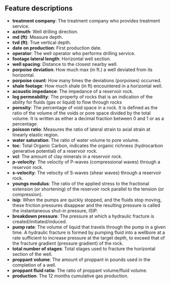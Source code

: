 ## Feature descriptions

- **treatment company**: The treatment company who provides treatment service.
- **azimuth**: Well drilling direction.
- **md (ft)**: Measure depth.
- **tvd (ft)**: True vertical depth.
- **date on production**: First production date.
- **operator**: The well operator who performs drilling service.
- **footage lateral length**: Horizontal well section.
- **well spacing**: Distance to the closest nearby well.
- **porpoise deviation**: How much max (in ft.) a well deviated from its horizontal.
- **porpoise count**: How many times the deviations (porpoises) occurred.
- **shale footage**: How much shale (in ft) encountered in a horizontal well.
- **acoustic impedance**: The impedance of a reservoir rock.
- **log permeability**: The property of rocks that is an indication of the ability for fluids (gas or liquid) to flow through rocks
- **porosity**: The percentage of void space in a rock. It is defined as the ratio of the volume of the voids or pore space divided by the total volume. It is written as either a decimal fraction between 0 and 1 or as a percentage.
- **poisson ratio**: Measures the ratio of lateral strain to axial strain at linearly elastic region.
- **water saturation**: The ratio of water volume to pore volume.
- **toc**: Total Organic Carbon, indicates the organic richness (hydrocarbon generative potential) of a reservoir rock.
- **vcl**: The amount of clay minerals in a reservoir rock.
- **p-velocity**: The velocity of P-waves (compressional waves) through a reservoir rock.
- **s-velocity**: The velocity of S-waves (shear waves) through a reservoir rock.
- **youngs modulus**: The ratio of the applied stress to the fractional extension (or shortening) of the reservoir rock parallel to the tension (or compression).
- **isip**: When the pumps are quickly stopped, and the fluids stop moving, these friction pressures disappear and the resulting pressure is called the instantaneous shut-in pressure, ISIP.
- **breakdown pressure**: The pressure at which a hydraulic fracture is created/initiated/induced.
- **pump rate**: The volume of liquid that travels through the pump in a given time. A hydraulic fracture is formed by pumping fluid into a wellbore at a rate sufficient to increase pressure at the target depth, to exceed that of the fracture gradient (pressure gradient) of the rock.
- **total number of stages**: Total stages used to fracture the horizontal section of the well.
- **proppant volume**: The amount of proppant in pounds used in the completion of a well.
- **proppant fluid ratio**: The ratio of proppant volume/fluid volume.
- **production**: The 12 months cumulative gas production.